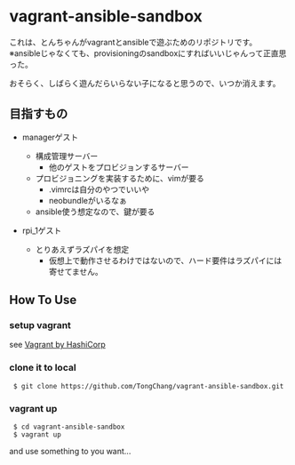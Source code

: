 # vagrant-ansible-sandbox

これは、とんちゃんがvagrantとansibleで遊ぶためのリポジトリです。  
※ansibleじゃなくても、provisioningのsandboxにすればいいじゃんって正直思った。

おそらく、しばらく遊んだらいらない子になると思うので、いつか消えます。

## 目指すもの

* managerゲスト
  * 構成管理サーバー
    * 他のゲストをプロビジョンするサーバー
  * プロビジョニングを実装するために、vimが要る
    * .vimrcは自分のやつでいいや
    * neobundleがいるなぁ
  * ansible使う想定なので、鍵が要る

* rpi_1ゲスト
  * とりあえずラズパイを想定
    * 仮想上で動作させるわけではないので、ハード要件はラズパイには寄せてません。

## How To Use

### setup vagrant

see [Vagrant by HashiCorp](https://www.vagrantup.com/)

### clone it to local

```
 $ git clone https://github.com/TongChang/vagrant-ansible-sandbox.git
```

### vagrant up

```
 $ cd vagrant-ansible-sandbox
 $ vagrant up
```

and use something to you want...
